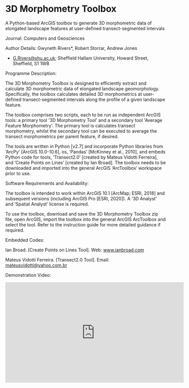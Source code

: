 # 3D Morphometry Toolbox

A Python-based ArcGIS toolbox to generate 3D morphometric data of elongated landscape features at user-defined transect-segmented intervals

Journal: Computers and Geosciences

Author Details: Gwyneth Rivers*, Robert Storrar, Andrew Jones
* G.Rivers@shu.ac.uk; Sheffield Hallam University, Howard Street, Sheffield, S1 1WB


Programme Description:

The 3D Morphometry Toolbox is designed to efficiently extract and calculate 3D morphometric data of elongated landscape geomorphology. Specifically, the toolbox calculates detailed 3D morphometrics at user-defined transect-segmented intervals along the profile of a given landscape feature.

The toolbox comprises two scripts, each to be run as independent ArcGIS tools: a primary tool '3D Morphometry Tool' and a secondary tool 'Average Feature Morphometry'. The primary tool is calculates transect morphometry, whilst the secondary tool can be executed to average the transect morphometrics per parent feature, if desired.

The tools are written in Python [v2.7] and incorporate Python libraries from ‘ArcPy’ [ArcGIS 10.0-10.6], os, ‘Pandas’ [McKinney et al., 2010], and embeds Python code for tools, ‘Transect2.0’ [created by Mateus Vidotti Ferreira], and ‘Create Points on Lines’ [created by Ian Broad]. The toolbox needs to be downloaded and imported into the general ArcGIS ‘ArcToolbox’ workspace prior to use. 


Software Requirements and Availability:

The toolbox is intended to work within ArcGIS 10.1 [ArcMap; ESRI, 2018] and subsequent versions (including ArcGIS Pro [ESRI, 2020]). A ‘3D Analyst’ and ‘Spatial Analyst’ license is required. 

To use the toolbox, download and save the 3D Morphometry Toolbox zip file, open ArcGIS, import the toolbox into the general ArcGIS ArcToolbox and select the tool. Refer to the instruction guide for more detailed guidance if required.


Embedded Codes: 

Ian Broad. [Create Points on Lines Tool]. Web: www.ianbroad.com 

Mateus Vidotti Ferreira. [Transect2.0 Tool]. Email: mateusvidotti@yahoo.com.br 

Demonstration Video: 

<iframe width="560" height="315" src="https://www.youtube.com/embed/9P4WkQxHbiU" title="YouTube video player" frameborder="0" allow="accelerometer; autoplay; clipboard-write; encrypted-media; gyroscope; picture-in-picture; web-share" allowfullscreen></iframe>
